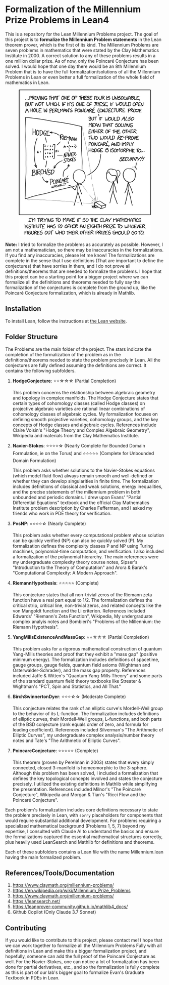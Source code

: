 # Formalization of the Millennium Prize Problems in Lean4

This is a repository for the Lean Millennium Problems project. The goal of this project is to **formalize the Millennium Problem statements** in the Lean theorem prover, which is the first of its kind. The Millennium Problems are seven problems in mathematics that were stated by the Clay Mathematics Institute in 2000. A correct solution to any of these problems results in a one million dollar prize. As of now, only the Poincaré Conjecture has been solved. I would hope that one day there would be an 8th Millennium Problem that is to have the full formalization/solutions of all the Millennium Problems in Lean or even better a full formalization of the whole field of mathematics in Lean.

<center>
<img src="millennium_problems.png" >
</center>

**Note:** I tried to formalize the problems as accurately as possible. However, I am not a mathematician, so there may be inaccuracies in the formalizations. If you find any inaccuracies, please let me know! The formalizations are complete in the sense that I use definitions (That are important to define the conjectures) that have sorries in them, and I do not prove all definitions/theorems that are needed to formalize the problems. I hope that this project can be a starting point for a bigger project where we can formalize all the definitions and theorems needed to fully say the formalization of the conjectures is complete from the ground up, like the Poincaré Conjecture formalization, which is already in Mathlib.

## Installation

To install Lean, follow the instructions at [the Lean website](https://leanprover.github.io/).

## Folder Structure

The Problems are the main folder of the project. The stars indicate the completion of the formalization of the problem as in the definitions/theorems needed to state the problem precisely in Lean. All the conjectures are fully defined assuming the definitions are correct. It contains the following subfolders.

1. **HodgeConjecture**: ⭐⭐☆☆☆ (Partial Completion)

   This problem concerns the relationship between algebraic geometry and topology in complex manifolds. The Hodge Conjecture states that certain types of cohomology classes (called Hodge classes) on projective algebraic varieties are rational linear combinations of cohomology classes of algebraic cycles. My formalization focuses on defining smooth projective varieties, cohomology groups, and the key concepts of Hodge classes and algebraic cycles. References include Claire Voisin's "Hodge Theory and Complex Algebraic Geometry", Wikipedia and materials from the Clay Mathematics Institute.

2. **Navier-Stokes**: ⭐⭐⭐⭐☆ (Nearly Complete for Bounded Domain Formulation, ie on the Torus) and ⭐⭐⭐⭐⭐ (Complete for Unbounded Domain Formulation)

   This problem asks whether solutions to the Navier-Stokes equations (which model fluid flow) always remain smooth and well-defined or whether they can develop singularities in finite time. The formalization includes definitions of classical and weak solutions, energy inequalities, and the precise statements of the millennium problem in both unbounded and periodic domains. I drew upon Evans' "Partial Differential Equations" textbook and the official Clay Mathematics Institute problem description by Charles Fefferman, and I asked my friends who work in PDE theory for verification.

3. **PvsNP**: ⭐⭐⭐⭐☆ (Nearly Complete) 

   This problem asks whether every computational problem whose solution can be quickly verified (NP) can also be quickly solved (P). My formalization defines the complexity classes P and NP using Turing machines, polynomial-time computation, and verification. I also included a formalization of the polynomial hierarchy. The main references were my undergraduate complexity theory course notes, Sipser's "Introduction to the Theory of Computation" and Arora & Barak's "Computational Complexity: A Modern Approach".

4. **RiemannHypothesis**: ⭐⭐⭐⭐⭐ (Complete)
 
   This conjecture states that all non-trivial zeros of the Riemann zeta function have a real part equal to 1/2. The formalization defines the critical strip, critical line, non-trivial zeros, and related concepts like the von Mangoldt function and the Li criterion. References included Edwards' "Riemann's Zeta Function", Wikipedia, My undergraduate complex analyis notes and Bombieri's "Problems of the Millennium: the Riemann Hypothesis".

5. **YangMillsExistenceAndMassGap**: ⭐⭐☆☆☆ (Partial Completion)

   This problem asks for a rigorous mathematical construction of quantum Yang-Mills theories and proof that they exhibit a "mass gap" (positive minimum energy). The formalization includes definitions of spacetime, gauge groups, gauge fields, quantum field axioms (Wightman and Osterwalder-Schrader), and the mass gap property. References included Jaffe & Witten's "Quantum Yang-Mills Theory" and some parts of the standard quantum field theory textbooks like Streater & Wightman's "PCT, Spin and Statistics, and All That."

6. **BirchSwinnertonDyer**: ⭐⭐⭐☆☆ (Moderate Complete)

   This conjecture relates the rank of an elliptic curve's Mordell-Weil group to the behavior of its L-function. The formalization includes definitions of elliptic curves, their Mordell-Weil groups, L-functions, and both parts of the BSD conjecture (rank equals order of zero, and formula for leading coefficient). References included Silverman's "The Arithmetic of Elliptic Curves", my undergraduate complex analysis/number theory notes and Tate's "The Arithmetic of Elliptic Curves".

7. **PoincareConjecture**: ⭐⭐⭐⭐⭐ (Complete)

   This theorem (proven by Perelman in 2003) states that every simply connected, closed 3-manifold is homeomorphic to the 3-sphere. Although this problem has been solved, I included a formalization that defines the key topological concepts involved and states the conjecture precisely. I utilized the existing definitions in Mathlib while simplifying the presentation. References included Milnor's "The Poincaré Conjecture", Wikipedia and Morgan & Tian's "Ricci Flow and the Poincaré Conjecture".

Each problem's formalization includes core definitions necessary to state the problem precisely in Lean, with `sorry` placeholders for components that would require substantial additional development. For problems requiring a specialized mathematical background (Problems 1, 5, 7) beyond my expertise, I consulted with Claude AI to understand the basics and ensure the formalizations captured the essential mathematical structures correctly, plus heavily used LeanSearch and Mathlib for definitions and theorems.

Each of these subfolders contains a Lean file with the name Millennium.lean having the main formalized problem.

## References/Tools/Documentation

1. https://www.claymath.org/millennium-problems/
2. https://en.wikipedia.org/wiki/Millennium_Prize_Problems
3. https://www.claymath.org/millennium-problems/
4. https://leansearch.net/
5. https://leanprover-community.github.io/mathlib4_docs/
6. Github Copilot (Only Claude 3.7 Sonnet)

## Contributing

If you would like to contribute to this project, please contact me! I hope that we can work together to formalize all the Millennium Problems Fully with all definitions in Lean and make this a bigger formalization project, and hopefully, someone can add the full proof of the Poincaré Conjecture as well. For the Navier-Stokes, one can notice a lot of formalization has been done for partial derivatives, etc., and so the formalization is fully complete as this is part of our lab's bigger goal to formalize Evan's Graduate Textbook in PDEs in Lean. 
